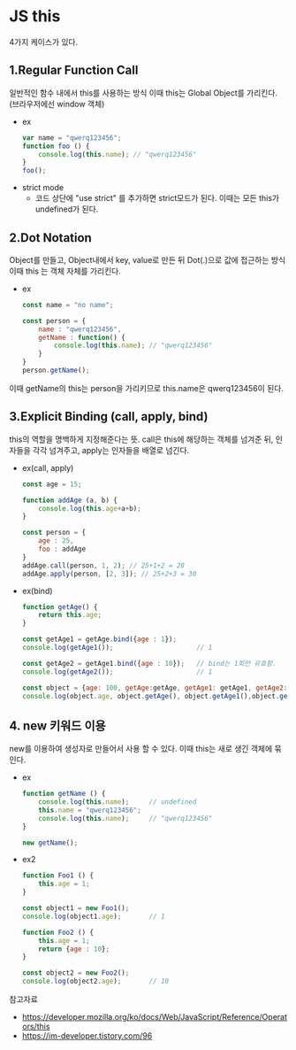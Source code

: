 # JS this

4가지 케이스가 있다.

## 1.Regular Function Call
일반적인 함수 내에서 this를 사용하는 방식
이때 this는 Global Object를 가리킨다. (브라우저에선 window 객체) 
- ex
    ``` js
    var name = "qwerq123456";
    function foo () { 
        console.log(this.name); // "qwerq123456"
    }
    foo();
    ```
- strict mode
    - 코드 상단에 "use strict" 를 추가하면 strict모드가 된다. 이때는 모든 this가 undefined가 된다.

## 2.Dot Notation
Object를 만들고, Object내에서 key, value로 만든 뒤 Dot(.)으로 값에 접근하는 방식
이때 this 는 객체 자체를 가리킨다.
- ex
    ``` js
    const name = "no name";

    const person = {
        name : "qwerq123456",
        getName : function() {
            console.log(this.name); // "qwerq123456"
        }
    }
    person.getName();
    ```

이때 getName의 this는 person을 가리키므로 this.name은 qwerq123456이 된다.

## 3.Explicit Binding (call, apply, bind)
this의 역할을 명백하게 지정해준다는 뜻. 
call은 this에 해당하는 객체를 넘겨준 뒤, 인자들을 각각 넘겨주고, apply는 인자들을 배열로 넘긴다.
- ex(call, apply)
    ```js
    const age = 15;

    function addAge (a, b) {
        console.log(this.age+a+b);
    }

    const person = {
        age : 25,
        foo : addAge
    }
    addAge.call(person, 1, 2); // 25+1+2 = 28
    addAge.apply(person, [2, 3]); // 25+2+3 = 30
    ```
- ex(bind)
    ```js
    function getAge() {
        return this.age;
    }

    const getAge1 = getAge.bind({age : 1});
    console.log(getAge1());                     // 1

    const getAge2 = getAge1.bind({age : 10});   // bind는 1회만 유효함. 
    console.log(getAge2());                     // 1

    const object = {age: 100, getAge:getAge, getAge1: getAge1, getAge2: getAge2 };
    console.log(object.age, object.getAge(), object.getAge1(),object.getAge2());            // 100, 100, 1, 1
    ```

## 4. new 키워드 이용
new를 이용하여 생성자로 만들어서 사용 할 수 있다.
이때 this는 새로 생긴 객체에 묶인다.
- ex
    ```js
    function getName () {
        console.log(this.name);     // undefined
        this.name = "qwerq123456";
        console.log(this.name);     // "qwerq123456"
    }

    new getName();
    ```
- ex2
    ```js
   function Foo1 () {
        this.age = 1;
    }

    const object1 = new Foo1();
    console.log(object1.age);       // 1

    function Foo2 () {
        this.age = 1;                   
        return {age : 10};
    }

    const object2 = new Foo2();
    console.log(object2.age);       // 10
    ```

참고자료 
- https://developer.mozilla.org/ko/docs/Web/JavaScript/Reference/Operators/this
- https://im-developer.tistory.com/96
